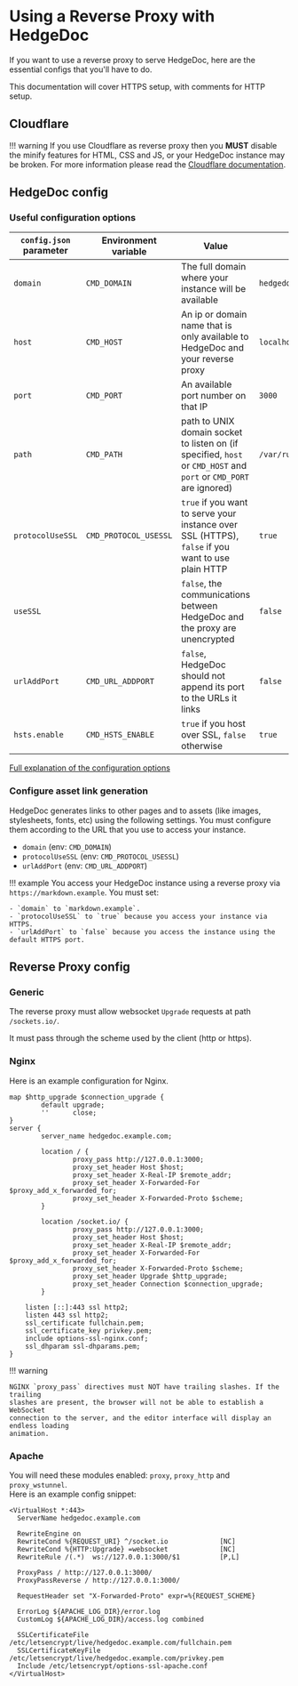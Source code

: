 # Using a Reverse Proxy with HedgeDoc

If you want to use a reverse proxy to serve HedgeDoc, here are the essential
configs that you'll have to do.

This documentation will cover HTTPS setup, with comments for HTTP setup.

## Cloudflare
!!! warning
    If you use Cloudflare as reverse proxy then you **MUST** disable the minify features for HTML, CSS and JS, or your HedgeDoc instance may be broken.
    For more information please read the [Cloudflare documentation](https://support.cloudflare.com/hc/en-us/articles/200168196-How-do-I-minify-HTML-CSS-and-JavaScript-to-optimize-my-site-).

## HedgeDoc config

### Useful configuration options

| `config.json` parameter | Environment variable | Value | Example |
|-------------------------|----------------------|-------|---------|
| `domain` | `CMD_DOMAIN` | The full domain where your instance will be available | `hedgedoc.example.com` |
| `host` | `CMD_HOST` | An ip or domain name that is only available to HedgeDoc and your reverse proxy | `localhost` |
| `port` | `CMD_PORT` | An available port number on that IP | `3000` |
| `path` | `CMD_PATH` | path to UNIX domain socket to listen on (if specified, `host` or `CMD_HOST` and `port` or `CMD_PORT` are ignored) | `/var/run/hedgedoc.sock` |
| `protocolUseSSL` | `CMD_PROTOCOL_USESSL` | `true` if you want to serve your instance over SSL (HTTPS), `false` if you want to use plain HTTP | `true` |
| `useSSL` |  | `false`, the communications between HedgeDoc and the proxy are unencrypted | `false` |
| `urlAddPort` | `CMD_URL_ADDPORT` | `false`, HedgeDoc should not append its port to the URLs it links | `false` |
| `hsts.enable` | `CMD_HSTS_ENABLE` | `true` if you host over SSL, `false` otherwise | `true` |

[Full explanation of the configuration options](../configuration.md)

### Configure asset link generation

HedgeDoc generates links to other pages and to assets (like images, stylesheets, fonts, etc) using the following settings. You must configure them according to the URL that you use to access your instance.

- `domain` (env: `CMD_DOMAIN`)
- `protocolUseSSL` (env: `CMD_PROTOCOL_USESSL`)
- `urlAddPort` (env: `CMD_URL_ADDPORT`)

!!! example
    You access your HedgeDoc instance using a reverse proxy via `https://markdown.example`. You must set:

    - `domain` to `markdown.example`.
    - `protocolUseSSL` to `true` because you access your instance via HTTPS.
    - `urlAddPort` to `false` because you access the instance using the default HTTPS port.


## Reverse Proxy config

### Generic

The reverse proxy must allow websocket `Upgrade` requests at path `/sockets.io/`.

It must pass through the scheme used by the client (http or https).

### Nginx

Here is an example configuration for Nginx.

```
map $http_upgrade $connection_upgrade {
        default upgrade;
        ''      close;
}
server {
        server_name hedgedoc.example.com;

        location / {
                proxy_pass http://127.0.0.1:3000;
                proxy_set_header Host $host; 
                proxy_set_header X-Real-IP $remote_addr; 
                proxy_set_header X-Forwarded-For $proxy_add_x_forwarded_for; 
                proxy_set_header X-Forwarded-Proto $scheme;
        }

        location /socket.io/ {
                proxy_pass http://127.0.0.1:3000;
                proxy_set_header Host $host; 
                proxy_set_header X-Real-IP $remote_addr; 
                proxy_set_header X-Forwarded-For $proxy_add_x_forwarded_for; 
                proxy_set_header X-Forwarded-Proto $scheme;
                proxy_set_header Upgrade $http_upgrade;
                proxy_set_header Connection $connection_upgrade;
        }

    listen [::]:443 ssl http2;
    listen 443 ssl http2;
    ssl_certificate fullchain.pem;
    ssl_certificate_key privkey.pem;
    include options-ssl-nginx.conf;
    ssl_dhparam ssl-dhparams.pem;
}
```

!!! warning

    NGINX `proxy_pass` directives must NOT have trailing slashes. If the trailing
    slashes are present, the browser will not be able to establish a WebSocket
    connection to the server, and the editor interface will display an endless loading
    animation.

### Apache
You will need these modules enabled: `proxy`, `proxy_http` and `proxy_wstunnel`.  
Here is an example config snippet:
```
<VirtualHost *:443>
  ServerName hedgedoc.example.com

  RewriteEngine on
  RewriteCond %{REQUEST_URI} ^/socket.io             [NC]
  RewriteCond %{HTTP:Upgrade} =websocket             [NC]
  RewriteRule /(.*)  ws://127.0.0.1:3000/$1          [P,L]

  ProxyPass / http://127.0.0.1:3000/
  ProxyPassReverse / http://127.0.0.1:3000/

  RequestHeader set "X-Forwarded-Proto" expr=%{REQUEST_SCHEME}
        
  ErrorLog ${APACHE_LOG_DIR}/error.log
  CustomLog ${APACHE_LOG_DIR}/access.log combined

  SSLCertificateFile /etc/letsencrypt/live/hedgedoc.example.com/fullchain.pem
  SSLCertificateKeyFile /etc/letsencrypt/live/hedgedoc.example.com/privkey.pem
  Include /etc/letsencrypt/options-ssl-apache.conf
</VirtualHost>
```
